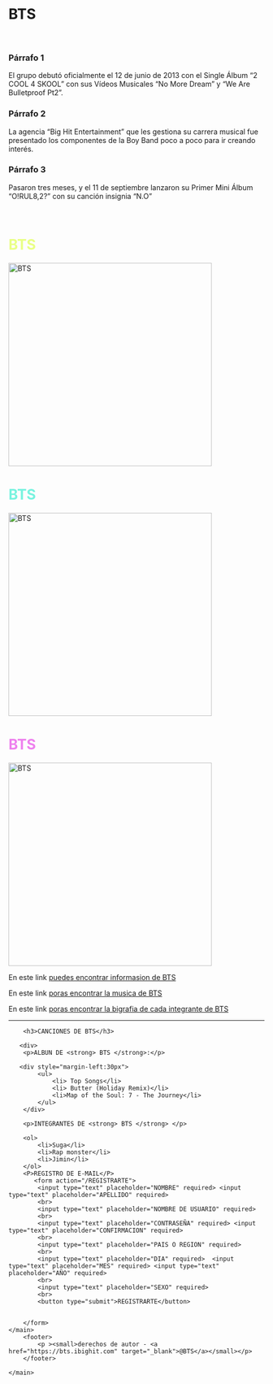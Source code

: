 <!Doctype html>
<head>
    <title>K-POP</title>
</head>
<body>
    <h1>BTS</h1> 
        <br>
        <h3 id="parrafo-1">Párrafo 1</h3> 
        <p>El grupo debutó oficialmente el 12 de junio de 2013 con el Single Álbum “2 COOL 4 SKOOL” con sus Vídeos Musicales “No More Dream” y “We Are Bulletproof Pt2”. </p> 
        <h3 id="parrafo-2">Párrafo 2</h3>
        <p>La agencia “Big Hit Entertainment” que les gestiona su carrera musical fue presentado los componentes de la Boy Band poco a poco para ir creando interés.</p>
        <h3 id="parrafo-3">Párrafo 3</h3>
        <p>Pasaron tres meses, y el 11 de septiembre lanzaron su Primer Mini Álbum “O!RUL8,2?” con su canción insignia “N.O”</p>
        <br> 
        <h1 style="color:rgb(233, 255, 133)">BTS</h1>
        <img src="https://pm1.narvii.com/6085/5b4f587e492f4f8c0e89b41f34eb085ff05d2cd3_hq.jpg" alt="BTS"style="width:400px;height:400px;">
        <h1 style="color:rgb(120, 243, 223)">BTS</h1>
        <img src="https://mundo-kpop.info/wp-content/uploads/2018/06/bts-family-7.jpg" alt="BTS"style="width:400px;height:400px;">
        <h1 style="color:rgb(238, 128, 238)">BTS</h1>
        <img src="https://pm1.narvii.com/6422/f3ca4c6fd53a254ba36f0dc66dbc8dc4b4f4be0f_hq.jpg" alt="BTS"style="width:400px;height:400px;">
        <p>En este link <a href="https://ibighit.com/bts" target="_blank" rel="noopener noreferrer">puedes encontrar informasion de BTS</a></p>
        <p>En este link <a href="https://ibighit.com/bts/eng/discography/" target="_blank" rel="noopener noreferrer">poras encontrar la musica de BTS</a></p>
        <p>En este link <a href="https://www.buenamusica.com/bts/biografia" target="_blank" rel="noopener noreferrer">poras encontrar la bigrafia de cada integrante de BTS</a></p>
       <hr>

        <h3>CANCIONES DE BTS</h3>
        
       <div>
        <p>ALBUN DE <strong> BTS </strong>:</p> 
       
       <div style="margin-left:30px">
            <ul> 
                <li> Top Songs</li> 
                <li> Butter (Holiday Remix)</li> 
                <li>Map of the Soul: 7 - The Journey</li> 
            </ul> 
        </div>
        
        <p>INTEGRANTES DE <strong> BTS </strong> </p> 
      
        <ol> 
            <li>Suga</li>
            <li>Rap monster</li> 
            <li>Jimin</li>
        </ol>
        <P>REGISTRO DE E-MAIL</P>
           <form action="/REGISTRARTE">
            <input type="text" placeholder="NOMBRE" required> <input type="text" placeholder="APELLIDO" required>
            <br>
            <input type="text" placeholder="NOMBRE DE USUARIO" required>
            <br>
            <input type="text" placeholder="CONTRASEÑA" required> <input type="text" placeholder="CONFIRMACION" required>
            <br>
            <input type="text" placeholder="PAIS O REGION" required> 
            <br>
            <input type="text" placeholder="DIA" required>  <input type="text" placeholder="MES" required> <input type="text" placeholder="AÑO" required>
            <br>
            <input type="text" placeholder="SEXO" required> 
            <br>
            <button type="submit">REGISTRARTE</button>
           
                
        </form>
    </main>
        <footer>
            <p ><small>derechos de autor - <a href="https://bts.ibighit.com" target="_blank">@BTS</a></small></p>
        </footer>
        
    </main>
